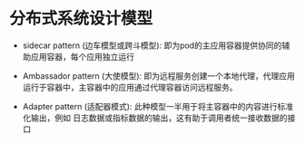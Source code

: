 # 分布式系统设计模型

* sidecar pattern (边车模型或跨斗模型): 即为pod的主应用容器提供协同的辅助应用容器，每个应用独立运行

* Ambassador pattern (大使模型): 即为远程服务创建一个本地代理，代理应用运行于容器中，主容器中的应用通过代理容器访问远程服务。

* Adapter pattern (适配器模式): 此种模型一半用于将主容器中的内容进行标准化输出，例如 日志数据或指标数据的输出，这有助于调用者统一接收数据的接口
